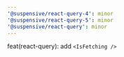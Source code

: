 ```yaml
---
'@suspensive/react-query-4': minor
'@suspensive/react-query-5': minor
'@suspensive/react-query': minor
---
```


feat(react-query): add `<IsFetching />`
